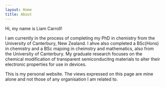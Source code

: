 ```yaml
---
layout: Home
title: About
---
```


Hi, my name is Liam Carroll!

I am currently in the process of completing my PhD in chemistry from the University of Canterbury, New Zealand. I ahve also completed a BSc(Hons) in chemistry and a BSc majoing in cheimstry and mathematics, also from the University of Canterbury. My graduate research focuses on the chemical modification of transparent semiconducitng materials to alter their electronic properties for use in devices.

This is my personal website. The views expressed on this page are mine alone and not those of any organisation I am related to.

